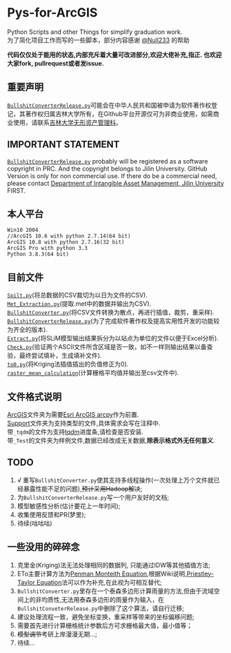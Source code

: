 # Pys-for-ArcGIS

Python Scripts and other Things for simplify graduation work.  
为了简化项目工作而写的一些脚本，部分内容感谢 [@Null233](https://github.com/Null233) 的帮助  

**代码仅仅处于能用的状态,内部充斥着大量可改进部分,欢迎大佬补充,指正. 也欢迎大家fork, pullrequest或者发issue.**

## 重要声明
[`BullshitConverterRelease.py`](ArcGIS/BullshitConverterRelease.py)可能会在中华人民共和国被申请为软件著作权登记，其著作权归属吉林大学所有，在Github平台开源仅可为非商业使用，如需商业使用，请联系[吉林大学无形资产管理科](http://zchq.jlu.edu.cn/)。

## IMPORTANT STATEMENT

[`BullshitConverterRelease.py`](ArcGIS/BullshitConverterRelease.py) probably will be registered as a software copyright in PRC. And the copyright belongs to Jilin University. GitHub Version is only for non commercial use. If there do be a commercial need, please contact [Department of Intangible Asset Management, Jilin University](http://zchq.jlu.edu.cn/) FIRST.

## 本人平台
```
Win10 2004
//ArcGIS 10.6 with python 2.7.14(64 bit)
ArcGIS 10.8 with python 2.7.16(32 bit)
ArcGIS Pro with python 3.3
Python 3.8.3(64 bit)
```
## 目前文件
[`Spilt.py`](Support/Split.py)(将总数据的CSV裁切为以日为文件的CSV).   
[`Met_Extraction.py`](Support/Met_Extraction.py)(提取.met中的数据并输出为CSV).  
[`BullshitConverter.py`](ArcGIS/BullshitConverter.py/)(将CSV文件转换为散点，再进行插值，裁剪，重采样).  
[`BullshitConverterRelease.py`](ArcGIS/BullshitConverterRelease.py)(为了完成软件著作权及提高实用性开发的功能较为齐全的版本).   
[`Extract.py`](Support/Extract.py)(将SLiM模型输出结果拆分为以站点为单位的文件以便于Excel分析).  
[`Check.py`](Support/Check.py)(验证两个ASCII文件所含区域是否一致，如不一样则输出结果以备查验，最终尝试填补，生成填补文件).   
[`to0.py`](Support/to0.py)(将Kriging法插值插出的负值修正为0).      
[`raster_mean_calculation`](Support/raster_mean_calculation.py)(计算栅格平均值并输出至csv文件中).   
## 文件格式说明
[ArcGIS](ArcGIS/)文件夹为需要[Esri ArcGIS arcpy](https://www.esri.com/arcgis-blog/products/arcgis-desktop/uncategorized/whats-new-in-arcmap-10-6/)作为前置.  
[Support](Support/)文件夹为支持类型的文件,具体需求会写在注释中.  
带`_tqdm`的文件为支持[tqdm](https://github.com/tqdm/tqdm)进度条,请检查是否安装.  
带`_Test`的文件夹为样例文件,数据已经改成无关数据,**除表示格式外无任何意义**.  

## TODO
1. √ 重写`BullshitConverter.py`使其支持多线程操作(一次处理上万个文件就已经暴露性能不足的问题),~~预计采用Hadoop解决~~;
2. 为`BullshitConverterRelease.py`写一个用户友好的文档;
3. 模型敏感性分析(估计要花上一年时间);
4. 收集使用反馈和PR(梦里);
5. 待续(咕咕咕)

##  一些没用的碎碎念
1.  克里金(Kriging)法无法处理相同的数据列, 只能通过IDW等其他插值方法;  
2.  ETo主要计算方法为[Penman Monteith Equation](https://en.wikipedia.org/wiki/Penman%E2%80%93Monteith_equation),根据Wiki说明,[Priestley-Taylor Equation](https://en.wikipedia.org/wiki/Penman%E2%80%93Monteith_equation)法可以作为补充,在此视为可相互替代;  
3.  `BullshitConverter.py`里存在一个泰森多边形计算雨量的方法,但由于流域空间上的非均质性,无法用泰森多边形的雨量作为输入，在`BullshitConveterRelease.py`中删除了这个算法，请自行迁移;  
4.  建议处理流程一致，避免坐标变换，重采样等带来的坐标偏移问题;
5.  需要首先进行计算栅格统计参数后方可求栅格最大值，最小值等；
6.  ~~模型调节~~考研上岸漫漫无期...;
7.  待续...  